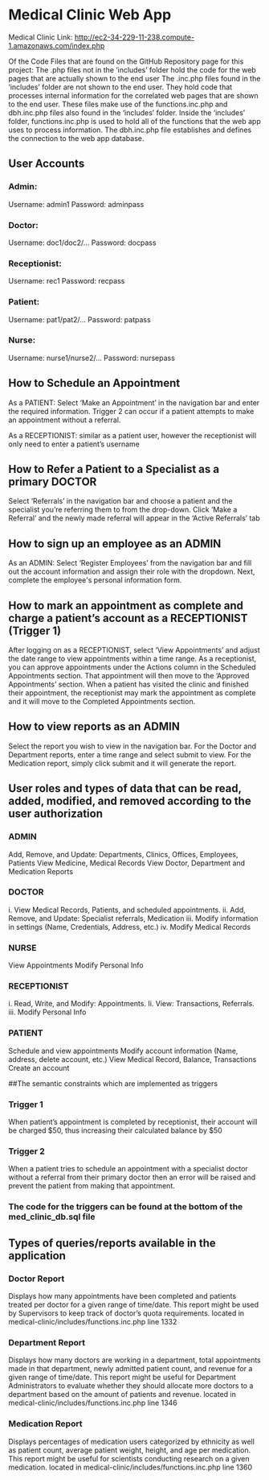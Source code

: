 # Medical Clinic Web App
Medical Clinic Link: http://ec2-34-229-11-238.compute-1.amazonaws.com/index.php

Of the Code Files that are found on the GitHub Repository page for this project:
The .php files not in the ‘includes’ folder hold the code for the web pages that are actually shown to the end user
The .inc.php files found in the ‘includes’ folder are not shown to the end user. They hold code that processes internal information for the correlated web pages that are shown to the end user. These files make use of the functions.inc.php and dbh.inc.php files also found in the ‘includes’ folder.
Inside the ‘includes’ folder, functions.inc.php is used to hold all of the functions that the web app uses to process information. The dbh.inc.php file establishes and defines the connection to the web app database.

## User Accounts

### Admin:

Username: admin1
Password: adminpass

### Doctor:	

Username: doc1/doc2/…
Password: docpass	

### Receptionist:

Username: rec1
Password: recpass

### Patient: 

Username: pat1/pat2/…
Password: patpass

### Nurse: 
Username: nurse1/nurse2/…
Password: nursepass

## How to Schedule an Appointment

As a PATIENT: Select ‘Make an Appointment’ in the navigation bar and enter the required information. Trigger 2 can occur if a patient attempts to make an appointment without a referral. 

As a RECEPTIONIST: similar as a patient user, however the receptionist will only need to enter a patient’s username

## How to Refer a Patient to a Specialist as a primary DOCTOR

Select ‘Referrals’ in the navigation bar and choose a patient and the specialist you’re referring them to from the drop-down. Click ‘Make a Referral’ and the newly made referral will appear in the ‘Active Referrals’ tab

## How to sign up an employee as an ADMIN 

As an ADMIN: Select ‘Register Employees’ from the navigation bar and fill out the account information and assign their role with the dropdown. Next, complete the employee's personal information form.

## How to mark an appointment as complete and charge a patient’s account as a RECEPTIONIST (Trigger 1) 

After logging on as a RECEPTIONIST, select ‘View Appointments’ and adjust the date range to view appointments within a time range. As a receptionist, you can approve appointments under the Actions column in the Scheduled Appointments section. That appointment will then move to the ‘Approved Appointments’ section. When a patient has visited the clinic and finished their appointment, the receptionist may mark the appointment as complete and it will move to the Completed Appointments section.

## How to view reports as an ADMIN

Select the report you wish to view in the navigation bar. For the Doctor and Department reports, enter a time range and select submit to view. For the Medication report, simply click submit and it will generate the report. 

## User roles and types of data that can be read, added, modified, and removed according to the user authorization

### ADMIN

Add, Remove, and Update: Departments, Clinics, Offices, Employees, Patients
View Medicine, Medical Records
View Doctor, Department and Medication Reports

### DOCTOR

i.	View Medical Records, Patients, and scheduled appointments.
ii.	Add, Remove, and Update: Specialist referrals, Medication
iii.	Modify information in settings (Name, Credentials, Address, etc.)
iv. 	Modify Medical Records

### NURSE

View Appointments
Modify Personal Info

### RECEPTIONIST

 i.    Read, Write, and Modify: Appointments.
Ii.    View: Transactions, Referrals.
iii.   Modify Personal Info

### PATIENT

Schedule and view appointments
Modify account information (Name, address, delete account, etc.)
View Medical Record, Balance, Transactions
Create an account

##The semantic constraints which are implemented as triggers

### Trigger 1

 When patient’s appointment is completed by receptionist, their account will be charged $50, thus increasing their calculated balance by $50
 
### Trigger 2

When a patient tries to schedule an appointment with a specialist doctor without a referral from their primary doctor then an error will be raised and prevent the patient from making that appointment.

### The code for the triggers can be found at the bottom of the med_clinic_db.sql file

## Types of queries/reports available in the application

### Doctor Report

Displays how many appointments have been completed and patients treated per doctor for a given range of time/date. This report might be used by Supervisors to keep track of doctor’s quota requirements.
located in medical-clinic/includes/functions.inc.php line 1332

### Department Report

Displays how many doctors are working in a department, total appointments made in that department, newly admitted patient count, and revenue for a given range of time/date. This report might be useful for Department Administrators to evaluate whether they should allocate more doctors to a department based on the amount of patients and revenue.
located in medical-clinic/includes/functions.inc.php line 1346

### Medication Report

Displays percentages of medication users categorized by ethnicity as well as patient count, average patient weight, height, and age per medication. This report might be useful for scientists conducting research on a given medication. 
located in medical-clinic/includes/functions.inc.php line 1360
